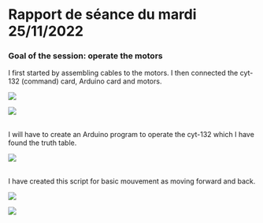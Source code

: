 # Rapport de séance du mardi 25/11/2022

### Goal of the session: operate the motors

I first started by assembling cables to the motors. I then connected the cyt-132 (command) card, Arduino card and motors.

![](Annexes/2022-11-25_CarteCommande1.jpeg)

![](Annexes/2022-11-25_CarteCommande2.jpeg)

<br />
I will have to create an Arduino program to operate the cyt-132 which I have found the truth table. 

![](Annexes/2022-11-25_CarteCommandeTableau.jpg)

<br />
I have created this script for basic mouvement as moving forward and back.

![](Annexes/2022-11-25_CodeArduino1.jpg)

![](Annexes/2022-11-25_CodeArduino2.jpg)